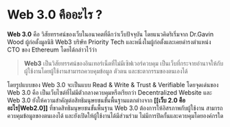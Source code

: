 # Web 3.0 คืออะไร ?
**Web 3.0** คือ วิสัยทรรศน์ของเว็บในอนาคตที่ดีกว่าเว็บปัจจุบัน โดยแนวคิดริเริ่มจาก Dr.Gavin Wood ผู้ก่อตั้งมูลนิธิ Web3 บริษัท Priority Tech และหนึ่งในผู้ก่อตั้งและเคยดำรงตำแหน่ง CTO ของ Ethereum โดยได้กล่าวไว้ว่า 

> **Web3** เป็นวิสัยทรรศน์ของอินเทอร์เน็ตที่ไม่มีเซิฟเวอร์ควบคุม เป็นเว็บที่กระจายอำนาจให้กับผู้ใช้งานโดยผู้ใช้งานสามารถควบคุมข้อมูล ตัวตน และชะตากรรมของตนเองได้

โดยรูปแบบของ Web 3.0 จะเป็นแบบ Read & Write & Trust & Verifiable โดยจุดเด่นของ Web 3.0 คือ เป็นเว็บไซต์ที่ไม่มีตัวกลางควบคุมหรือเรียกว่า Decentralized Website และ Web 3.0 ยังให้ความสำคัญต่อสิทธิมนุษยชนขั้นพื้นฐานแตกต่างจาก **[[เว็บ 2.0 คืออะไร|Web2.0]]** ที่ขาดสิทธิมนุษยชนขั้นพื้นฐาน  Web 3.0 ต้องการให้อิสรภาพกับผู้ใช้งาน สามารถควบคุมข้อมูลของตนเองได้ และยังเปิดให้ผู้ใช้งานได้มีส่วนร่วม ไม่มีการปิดกั้นและควบคุมโดยองค์กรใด